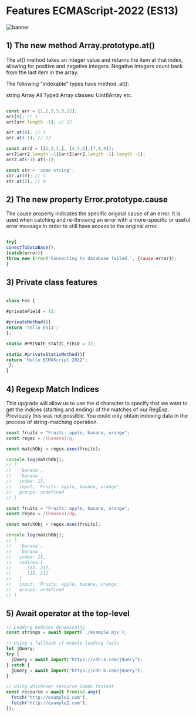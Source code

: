 # Features ECMAScript-2022 (ES13)

![banner](https://plainenglish.io/assets/post-content/latest-es13-javascript-features.png)

## 1) The new method Array.prototype.at()

The at() method takes an integer value and returns the item at that index, allowing for positive and negative integers. Negative integers count back from the last item in the array.

The following "indexable" types have method .at():

string
Array
All Typed Array classes: Uint8Array etc.


```javascript

const arr = [1,2,3,5,8,12];
arr[0]; // 1
arr[arr.length -1]; // 12

arr.at(0); // 1
arr.at(-1); // 12

const arr2 = [[1,2,3,], [4,5,6],[7,8,9]];
arr2[arr2.length -1][arr2[arr2.length -1].length -1];
arr2.at(-1).at(-1);

const str = 'some string';
str.at(0); // s
str.at(2); // m
```

## 2) The new property Error.prototype.cause

The cause property indicates the specific original cause of an error.
It is used when catching and re-throwing an error with a more-specific or useful error message in order to still have access to the original error.

```javascript

try{
conectToDataBase();
}catch(error){
throw new Error('Connecting to database failed.', {cause:error});
}
```

## 3) Private class features #

```javascript

class Foo {

#privateField = 42;

#privateMethod(){
return 'hello ES13';
};

static #PRIVATE_STATIC_FIELD = 22;

static #privateStaticMethod(){
return 'Hello ECMAScript 2022';
 };
}
```

## 4) Regexp Match Indices 

This upgrade will allow us to use the d character to specify that we want to get the indices (starting and ending) of the matches of our RegExp. Previously this was not possible. You could only obtain indexing data in the process of string-matching operation.

```javascript
const fruits = "Fruits: apple, banana, orange";
const regex = /(banana)/g;

const matchObj = regex.exec(fruits);

console.log(matchObj);
// [
//   'banana',
//   'banana',
//   index: 15,
//   input: 'Fruits: apple, banana, orange',
//   groups: undefined
// ]

const fruits = "Fruits: apple, banana, orange";
const regex = /(banana)/dg;

const matchObj = regex.exec(fruits);

console.log(matchObj);
// [
//   'banana',
//   'banana',
//   index: 15,
//   indices:[
//      [15, 21],
//      [15, 21]
//   ]
//   input: 'Fruits: apple, banana, orange',
//   groups: undefined
// ]
```
## 5) Await operator at the top-level

```javascript
// Loading modules dynamically
const strings = await import(`./example.mjs`);

// Using a fallback if module loading fails
let jQuery;
try {
  jQuery = await import("https://cdn-a.com/jQuery");
} catch {
  jQuery = await import("https://cdn-b.com/jQuery");
}

// Using whichever resource loads fastest
const resource = await Promise.any([
  fetch("http://example1.com"),
  fetch("http://example2.com"),
]);
 ```
